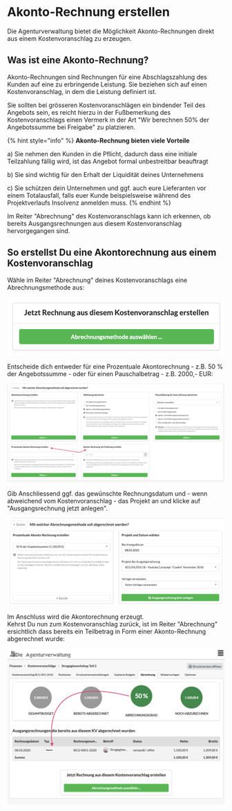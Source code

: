 # Akonto-Rechnung erstellen

Die Agenturverwaltung bietet die Möglichkeit Akonto-Rechnungen direkt aus einem Kostenvoranschlag zu erzeugen.

## Was ist eine Akonto-Rechnung?

Akonto-Rechnungen sind Rechnungen für eine Abschlagszahlung des Kunden auf eine zu erbringende Leistung. Sie beziehen sich auf einen Kostenvoranschlag, in dem die Leistung definiert ist.

Sie sollten bei grösseren Kostenvoranschlägen ein bindender Teil des Angebots sein, es reicht hierzu in der Fußbemerkung des Kostenvoranschlags einen Vermerk in der Art "Wir berechnen 50% der Angebotssumme bei Freigabe" zu platzieren.

{% hint style="info" %}
**Akonto-Rechnung bieten viele Vorteile**

a\) Sie nehmen den Kunden in die Pflicht, dadurch dass eine initiale Teilzahlung fällig wird, ist das Angebot formal unbestreitbar beauftragt

b\) Sie sind wichtig für den Erhalt der Liquidität deines Unternehmens

c\) Sie schützen dein Unternehmen und ggf. auch eure Lieferanten vor einem Totalausfall, falls euer Kunde beispielsweise während des Projektverlaufs Insolvenz anmelden muss.
{% endhint %}

Im Reiter "Abrechnung" des Kostenvoranschlags kann ich erkennen, ob bereits Ausgangsrechnungen aus diesem Kostenvoranschlag hervorgegangen sind.

## So erstellst Du eine Akontorechnung aus einem Kostenvoranschlag

Wähle im Reiter "Abrechnung" deines Kostenvoranschlags eine Abrechnungsmethode aus:

![](../../../.gitbook/assets/bildschirmfoto-2020-03-08-um-15.43.45.png)

Entscheide dich entweder für eine Prozentuale Akontorechnung - z.B. 50 % der Angebotssumme - oder für einen Pauschalbetrag - z.B. 2000,- EUR:

![](../../../.gitbook/assets/bildschirmfoto-2020-03-08-um-15.39.48-2.png)

Gib Anschliessend ggf. das gewünschte Rechnungsdatum  und - wenn abweichend vom Kostenvoranschlag - das Projekt an und klicke auf "Ausgangsrechnung jetzt anlegen".

![](../../../.gitbook/assets/bildschirmfoto-2020-03-08-um-15.41.42.png)

Im Anschluss wird die Akontorechnung erzeugt.  
Kehrst Du nun zum Kostenvoranschlag zurück, ist im Reiter "Abrechnung" ersichtlich dass bereits ein Teilbetrag in Form einer Akonto-Rechnung abgerechnet wurde:

![](../../../.gitbook/assets/bildschirmfoto-2020-03-08-um-15.42.21.png)



